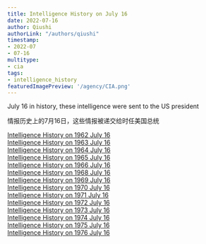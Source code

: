 ```yaml
---
title: Intelligence History on July 16
date: 2022-07-16
author: Qiushi 
authorLink: "/authors/qiushi"
timestamp: 
- 2022-07
- 07-16
multitype: 
- cia
tags: 
- intelligence_history
featuredImagePreview: '/agency/CIA.png'
---
```



July 16 in history, these intelligence were sent to the US president

情报历史上的7月16日，这些情报被递交给时任美国总统

<!--more-->







[Intelligence History on 1962 July 16](/dailybrief/1962-07-16)   
[Intelligence History on 1963 July 16](/dailybrief/1963-07-16)   
[Intelligence History on 1964 July 16](/dailybrief/1964-07-16)   
[Intelligence History on 1965 July 16](/dailybrief/1965-07-16)   
[Intelligence History on 1966 July 16](/dailybrief/1966-07-16)   
[Intelligence History on 1968 July 16](/dailybrief/1968-07-16)   
[Intelligence History on 1969 July 16](/dailybrief/1969-07-16)   
[Intelligence History on 1970 July 16](/dailybrief/1970-07-16)   
[Intelligence History on 1971 July 16](/dailybrief/1971-07-16)   
[Intelligence History on 1972 July 16](/dailybrief/1972-07-16)   
[Intelligence History on 1973 July 16](/dailybrief/1973-07-16)   
[Intelligence History on 1974 July 16](/dailybrief/1974-07-16)   
[Intelligence History on 1975 July 16](/dailybrief/1975-07-16)   
[Intelligence History on 1976 July 16](/dailybrief/1976-07-16)   
